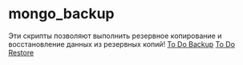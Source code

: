 # mongo_backup
Эти скрипты позволяют выполнить резервное копирование и восстановление данных из резервных копий!
[To Do Backup](./READMY_Backup.md)
[To Do Restore](./READMY_Restore.md)
